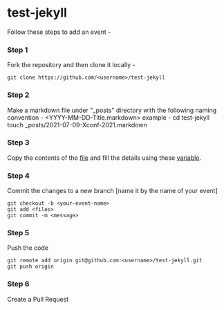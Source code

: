 # test-jekyll

Follow these steps to add an event -

### Step 1 

Fork the repository and then clone it locally -
 
	git clone https://github.com/<username>/test-jekyll

### Step 2

Make a markdown file under "_posts" directory with the following naming convention - 
	<YYYY-MM-DD-Title.markdown>
example -
	cd test-jekyll
	touch _posts/2021-07-09-Xconf-2021.markdown	

### Step 3

Copy the contents of the [file](https://github.com/espatatis/test-jekyll/blob/master/template-event.md) and fill the details using these [variable](https://github.com/espatatis/test-jekyll/blob/master/contribute.md). 


### Step 4

Commit the changes to a new branch 
[name it by the name of your event]

	git checkout -b <your-event-name>
	git add <files>
	git commit -m <message>

### Step 5

Push the code 

	git remote add origin git@github.com:<username>/test-jekyll.git
	git push origin

### Step 6

Create a Pull Request 
